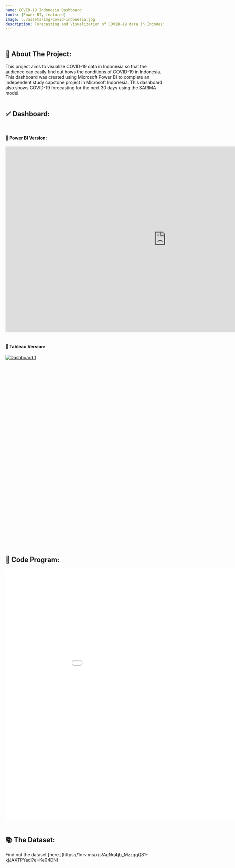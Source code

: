 ```yaml
---
name: COVID-19 Indonesia Dashboard
tools: [Power BI, featured]
image: ../assets/img/Covid-indonesia.jpg
description: Forecasting and Visualization of COVID-19 data in Indonesia using Microsoft Power BI.
---
```

<div class="m-3" id="problem">
    <br />
    <h2>🎯 About The Project:</h2>
</div>
This project aims to visualize COVID-19 data in Indonesia so that the audience can easily find out hows the conditions of COVID-19 in Indonesia. This dashboard was created using Microsoft Power BI to complete an independent study capstone project in Microsoft Indonesia. This dashboard also shows COVID-19 forecasting for the next 30 days using the SARIMA model.

<div class="m-3" id="visualization">
    <br />
    <h2>✅ Dashboard:</h2>
</div>

<div class="m-3" id="powerBI">
    <br />
    <h4>🚀 Power BI Version:</h4>
</div>
<iframe title="COVID19 DASHBOARD" width="1024" height="590" src="https://app.powerbi.com/view?r=eyJrIjoiNjRmOWE0ZGItNTgyNi00YWQ0LWI1NWMtNDJkMGNiZGMwMWY5IiwidCI6ImIyODkxYzg5LTEwMzctNGFiNy1hZWVmLTNmMTZhM2NjM2VlZiIsImMiOjEwfQ%3D%3D" frameborder="0" style="border:0" allowFullScreen="true"></iframe>

<div class="m-3" id="tableau">
    <br />
    <h4>🚀 Tableau Version:</h4>
</div>
<script type='text/javascript' src ='https://public.tableau.com/javascripts/api/viz_v1.js'></script>
<div class='tableauPlaceholder' id='viz1669823722116' style='width: 1024px; height: 590px;'><noscript><a href='#'><img alt='Dashboard 1 ' src='https:&#47;&#47;public.tableau.com&#47;static&#47;images&#47;IN&#47;INDONESIACOVID-19DASHBOARD&#47;Dashboard1&#47;1_rss.png' style='border: none' /></a></noscript>
	<object class='tableauViz'  style='display:none;'>
	<param name='host_url' value='https%3A%2F%2Fpublic.tableau.com%2F' />
	<param name='embed_code_version' value='3' />
	<param name='site_root' value='' />
	<param name='name' value='INDONESIACOVID-19DASHBOARD&#47;Dashboard1' />
	<param name='tabs' value='no' /><param name='toolbar' value='yes' />
	<param name='static_image' value='https:&#47;&#47;public.tableau.com&#47;static&#47;images&#47;IN&#47;INDONESIACOVID-19DASHBOARD&#47;Dashboard1&#47;1.png' />
	<param name='animate_transition' value='yes' />
	<param name='display_static_image' value='yes' />
	<param name='display_spinner' value='yes' />
	<param name='display_overlay' value='yes' />
	<param name='display_count' value='yes' />
	<param name='language' value='en-US' /></object>
</div>

<div class="m-3" id="code">
    <br />
    <h2>🤖 Code Program:</h2>
</div>
<iframe title="ARIMA CODE PROGRAM" width="1024" height="800" src="../assets/img/ARIMA_FORECASTING_COVID19.html" frameborder="0" allowfullscreen="true"></iframe>

<div class="m-3" id="data">
    <br />
    <h2>📚 The Dataset:</h2>
</div>
Find out the dataset [here.](https://1drv.ms/x/s!AgNq4jb_MzzqgQ81-kjJAXTPYadl?e=Ke04DN)
